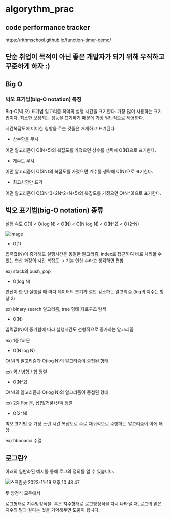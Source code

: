 # algorythm_prac

## code performance tracker
https://rithmschool.github.io/function-timer-demo/

## 단순 취업이 목적이 아닌 좋은 개발자가 되기 위해 우직하고 꾸준하게 하자 :)


## Big O

### 빅오 표기법(big-O notation) 특징
Big-O(빅 오) 표기법 알고리즘 최악의 실행 시간을 표기한다. 가장 많이 사용하는 표기법이다. 최소한 보장되는 성능을 표기하기 때문에 가장 일반적으로 사용한다.


시간복잡도에 미미한 영향을 주는 것들은 배제하고 표기된다.

- 상수항을 무시

어떤 알고리즘이 O(N+5)의 복잡도를 가졌으면 상수를 생략해 O(N)으로 표기한다.

- 계수도 무시

어떤 알고리즘이 O(3N)의 복잡도를 가졌으면 계수를 생략해 O(N)으로 표기한다.

- 최고차항만 표기

어떤 알고리즘이 O(3N^3+2N^2+N+5)의 복잡도를 가졌으면 O(N^3)으로 표기한다.


## 빅오 표기법(big-O notation) 종류
실행 속도 O(1) < O(log N) < O(N) < O(N log N) < O(N^2) < O(2^N)

![image](https://github.com/rlagudals95/algorythm_prac/assets/76252074/3ca7bb00-752a-4263-ab0c-e4f307d12c7d)

- O(1)

입력값(N)이 증가해도 실행시간은 동일한 알고리즘, index로 접근하여 바로 처리할 수 있는 연산 과정의 시간 복잡도 → 기본 연산 수라고 생각하면 편함

ex) stack의 push, pop


- O(log N)

연산이 한 번 실행될 때 마다 데이터의 크기가 절반 감소하는 알고리즘 (log의 지수는 항상 2)

ex) binary search 알고리즘, tree 형태 자료구조 탐색


- O(N)

입력값(N)이 증가함에 따라 실행시간도 선형적으로 증가하는 알고리즘

ex) 1중 for문


- O(N log N)

O(N)의 알고리즘과 O(log N)의 알고리즘이 중첩된 형태

ex) 퀵 / 병합 / 힙 정렬


- O(N^2)

O(N)의 알고리즘과 O(log N)의 알고리즘이 중첩된 형태

ex) 2중 For 문, 삽입/거품/선택 정렬


- O(2^N)

빅오 표기법 중 가장 느린 시간 복잡도로 주로 재귀적으로 수행하는 알고리즘이 이에 해당

ex) fibonacci 수열




## 로그란?

아래의 일반화된 예시를 통해 로그의 정의를 알 수 있습니다.

![스크린샷 2023-11-19 오후 10 48 47](https://github.com/rlagudals95/algorythm_prac/assets/76252074/33c2e491-b766-4afa-833b-dca7d8e6b42d)

두 방정식 모두에서

로그형태로 지수방정식을, 혹은 지수형태로 로그방정식을 다시 나타낼 때, 로그의 밑은 지수의 밑과 같다는 것을 기억해두면 도움이 됩니다.
